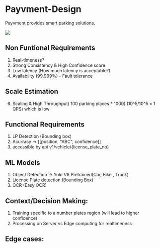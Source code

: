 # Payvment-Design
Payvment provides smart parking solutions.

![](https://www.axiomtek.com/Download/images/ANPR-parking.png)


## Non Funtional Requirements 

1. Real-timeness?
2. Strong Consistency & High Confidence score
3. Low latency (How much latency is acceptable?)
4. Availability (99.999%) - Fault tolerance

## Scale Estimation
6. Scaling & High Throughput( 100 parking places * 1000)
(10^5/10^5 = 1 QPS) which is low

## Functional Requirements

1. LP Detection (Bounding box)
2. Acurracy -> [[position, "ABC", confidence]]
3. accessible by api v1/vehicle/{license_plate_no}


## ML Models
1. Object Detection -> Yolo V8 Pretrained(Car, Bike , Truck)
2. License Plate detection (Bounding Box)
3. OCR (Easy OCR)


## Context/Decision Making: 
1. Training specific to a number plates region (will lead to higher confidence)
2. Processing on Server vs Edge computing for realtimeness

## Edge cases: 
